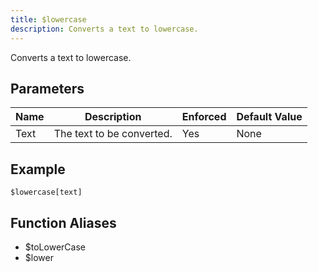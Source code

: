 ```yaml
---
title: $lowercase
description: Converts a text to lowercase.
---
```


Converts a text to lowercase.
## Parameters
| Name |        Description        | Enforced | Default Value |
|------|---------------------------|----------|---------------|
| Text | The text to be converted. | Yes      | None          |
## Example
```
$lowercase[text]
```
## Function Aliases
- $toLowerCase
- $lower